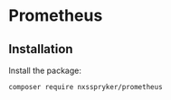 # Prometheus

## Installation

Install the package:
```bash
composer require nxsspryker/prometheus
```
